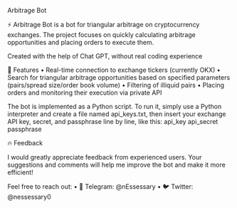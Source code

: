 Arbitrage Bot

⚡ Arbitrage Bot is a bot for triangular arbitrage on cryptocurrency exchanges. The project focuses on quickly calculating arbitrage opportunities and placing orders to execute them.

Created with the help of Chat GPT, without real coding experience

🚀 Features
	•	Real-time connection to exchange tickers (currently OKX)
	•	Search for triangular arbitrage opportunities based on specified parameters (pairs/spread size/order book volume)
	•	Filtering of illiquid pairs
	•	Placing orders and monitoring their execution via private API

The bot is implemented as a Python script. To run it, simply use a Python interpreter and create a file named api_keys.txt, then insert your exchange API key, secret, and passphrase line by line, like this:
api_key
api_secret
passphrase

🔥 Feedback

I would greatly appreciate feedback from experienced users. Your suggestions and comments will help me improve the bot and make it more efficient!

Feel free to reach out:
	•	📢 Telegram: @nEssessary
	•	🐦 Twitter: @nessessary0
